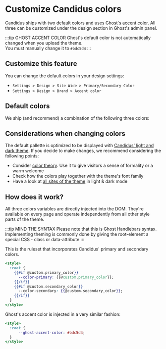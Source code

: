 <script setup>
  import SiteOutput from '../../../components/SiteOutput.vue';
  import Color from '../../../components/Color.vue'
</script>

# Customize Candidus colors

Candidus ships with two default colors and uses [Ghost's accent color](https://ghost.org/help/branding-settings/). All three can be customized under the design section in Ghost's admin panel.

:::tip GHOST ACCENT COLOR
Ghost's default color is not automatically changed when you upload the theme. <br/> You must manually change it to `#bdc5d4`
:::


## Customize this feature

You can change the default colors in your design settings:

<ClientOnly> <SiteOutput path="ghost/#/settings/design" /></ClientOnly>

- `Settings > Design > Site Wide > Primary/Secondary Color`
- `Settings > Design > Brand > Accent color`

## Default colors

We ship (and recommend) a combination of the following three colors:

<Color text="Primary Color: Dark Blue - Hex Code #3f4d63" color="#3f4d63"/>
<Color text="Secondary Color: Light Orange - Hex Code #f7c59f" color="#f7c59f"/>
<Color text="Ghost Accent Color: Light Blue - Hex Code #bdc5d4" color="#bdc5d4"/>

## Considerations when changing colors

The default pallette is optimized to be displayed with [Candidus' light and dark theme](../../customization/site/theming.md). If you decide to make changes, we recommend considering the following points:

- Consider [color theory](https://en.wikipedia.org/wiki/Color_theory). Use it to give visitors a sense of formality or a warm welcome
- Check how the colors play together with the theme's font family
- Have a look at [all sites of the theme](../../intro/pages.md) in light & dark mode




## How does it work?

All three colors variables are directly injected into the DOM. They're available on every page and operate independently from all other style parts of the theme.

:::tip MIND THE SYNTAX
Please note that this is Ghost Handlebars syntax. Implementing theming is commonly done by giving the root-element a special CSS - class or data-attribute
:::

This is the ruleset that incorporates Candidus' primary and secondary colors.

```hbs
<style>
  :root {
    {{#if @custom.primary_color}}
      --color-primary: {{@custom.primary_color}};
    {{/if}}
    {{#if @custom.secondary_color}}
      --color-secondary: {{@custom.secondary_color}};
    {{/if}}
  }
</style>
```

Ghost's accent color is injected in a very similar fashion:

```hbs
<style>
  :root {
      --ghost-accent-color: #bdc5d4;
  }
</style>
```
